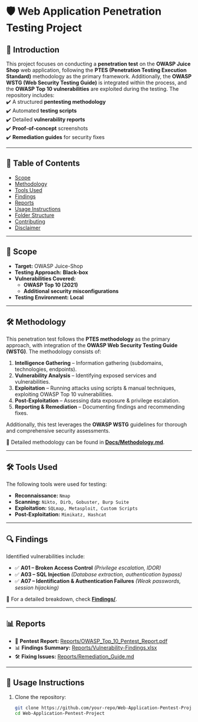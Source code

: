# 🛡️ Web Application Penetration Testing Project

## 📌 Introduction  
This project focuses on conducting a **penetration test** on the **OWASP Juice Shop** web application, following the **PTES (Penetration Testing Execution Standard)** methodology as the primary framework. Additionally, the **OWASP WSTG (Web Security Testing Guide)** is integrated within the process, and the **OWASP Top 10 vulnerabilities** are exploited during the testing. The repository includes:  
✔️ A structured **pentesting methodology**  
✔️ Automated **testing scripts**  
✔️ Detailed **vulnerability reports**  
✔️ **Proof-of-concept** screenshots  
✔️ **Remediation guides** for security fixes  

---

## 📂 Table of Contents  
- [Scope](#scope)  
- [Methodology](#methodology)  
- [Tools Used](#tools-used)  
- [Findings](#findings)  
- [Reports](#reports)  
- [Usage Instructions](#usage-instructions)  
- [Folder Structure](#folder-structure)  
- [Contributing](#contributing)  
- [Disclaimer](#disclaimer)  

---

## 🎯 Scope  
- **Target:** OWASP Juice-Shop  
- **Testing Approach:** **Black-box**  
- **Vulnerabilities Covered:**  
  - **OWASP Top 10 (2021)**  
  - **Additional security misconfigurations**  
- **Testing Environment:** **Local**  

---

## 🛠️ Methodology  
This penetration test follows the **PTES methodology** as the primary approach, with integration of the **OWASP Web Security Testing Guide (WSTG)**. The methodology consists of:

1. **Intelligence Gathering** – Information gathering (subdomains, technologies, endpoints).  
2. **Vulnerability Analysis** – Identifying exposed services and vulnerabilities.  
3. **Exploitation** – Running attacks using scripts & manual techniques, exploiting OWASP Top 10 vulnerabilities.
4. **Post-Exploitation** – Assessing data exposure & privilege escalation.  
5. **Reporting & Remediation** – Documenting findings and recommending fixes.  

Additionally, this test leverages the **OWASP WSTG** guidelines for thorough and comprehensive security assessments.

📖 Detailed methodology can be found in **[Docs/Methodology.md](Docs/Methodology.md)**.  

---

## 🛠️ Tools Used  
The following tools were used for testing:  
- **Reconnaissance:** `Nmap`  
- **Scanning:** `Nikto, Dirb, Gobuster, Burp Suite`  
- **Exploitation:** `SQLmap, Metasploit, Custom Scripts`  
- **Post-Exploitation:** `Mimikatz, Hashcat`  

---

## 🔍 Findings  
Identified vulnerabilities include:  
- ✅ **A01 – Broken Access Control** _(Privilege escalation, IDOR)_  
- ✅ **A03 – SQL Injection** _(Database extraction, authentication bypass)_  
- ✅ **A07 – Identification & Authentication Failures** _(Weak passwords, session hijacking)_  

📂 For a detailed breakdown, check **[Findings/](Findings/)**.  

---

## 📊 Reports  
- 📄 **Pentest Report:** [Reports/OWASP_Top_10_Pentest_Report.pdf](Reports/OWASP_Top_10_Pentest_Report.pdf)  
- 📊 **Findings Summary:** [Reports/Vulnerability-Findings.xlsx](Reports/Vulnerability-Findings.xlsx)  
- 🛠️ **Fixing Issues:** [Reports/Remediation_Guide.md](Reports/Remediation_Guide.md)  

---

## 🚀 Usage Instructions  
1. Clone the repository:  
   ```bash
   git clone https://github.com/your-repo/Web-Application-Pentest-Project.git
   cd Web-Application-Pentest-Project
